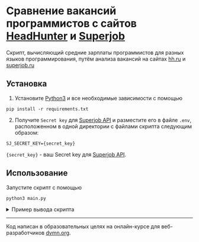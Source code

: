 # Сравнение вакансий программистов с сайтов [HeadHunter](https://hh.ru/) и [Superjob](https://www.superjob.ru/)

Скрипт, вычисляющий средние зарплаты программистов для разных языков программирования, путём анализа вакансий на сайтах [hh.ru](https://hh.ru/) и [superjob.ru](https://www.superjob.ru/)

## Установка

1. Установите [Python3](https://www.python.org/) и все необходимые зависимости с помощью

```
pip install -r requirements.txt
```

2. Получите `Secret key` для [Superjob API](https://api.superjob.ru/) и разместите его в файле `.env`, расположенном в одной директории с файлами скрипта следующим образом:

```
SJ_SECRET_KEY={secret_key}
```

`{secret_key}` - ваш Secret key для [Superjob API](https://api.superjob.ru/).

## Использование

Запустите скрипт с помощью

```
python3 main.py
```

<details>
  <summary>Пример вывода скрипта</summary>
  <img src="">
</details>

***
Код написан в образовательных целях на онлайн-курсе для веб-разработчиков [dvmn.org](https://dvmn.org/).